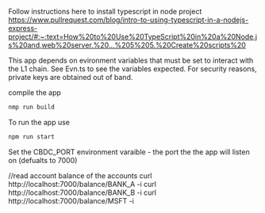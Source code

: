 Follow instructions here to install typescript in node project https://www.pullrequest.com/blog/intro-to-using-typescript-in-a-nodejs-express-project/#:~:text=How%20to%20Use%20TypeScript%20in%20a%20Node.js%20and,web%20server.%20...%205%205.%20Create%20scripts%20

This app depends on evironment variables that must be set to interact with the L1 chain. See Evn.ts to see the variables expected. For security reasons, private keys are obtained out of band.

compile the app 
```bash
nmp run build
```

To run the app use
```bash
npm run start 
```

Set the CBDC_PORT environment varaible - the port the the app will listen on (defualts to 7000)

//read account balance of the  accounts
curl http://localhost:7000/balance/BANK_A -i
curl http://localhost:7000/balance/BANK_B -i
curl http://localhost:7000/balance/MSFT -i

